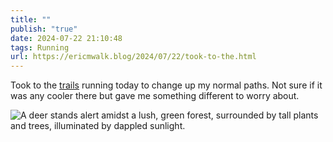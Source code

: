 ```yaml
---
title: ""
publish: "true"
date: 2024-07-22 21:10:48
tags: Running
url: https://ericmwalk.blog/2024/07/22/took-to-the.html
---
```


Took to the [trails](https://www.strava.com/activities/11954443146) running today to change up my normal paths. Not sure if it was any cooler there but gave me something different to worry about.

![A deer stands alert amidst a lush, green forest, surrounded by tall plants and trees, illuminated by dappled sunlight.](https://ericmwalk.blog/uploads/2024/img-0967.jpeg)